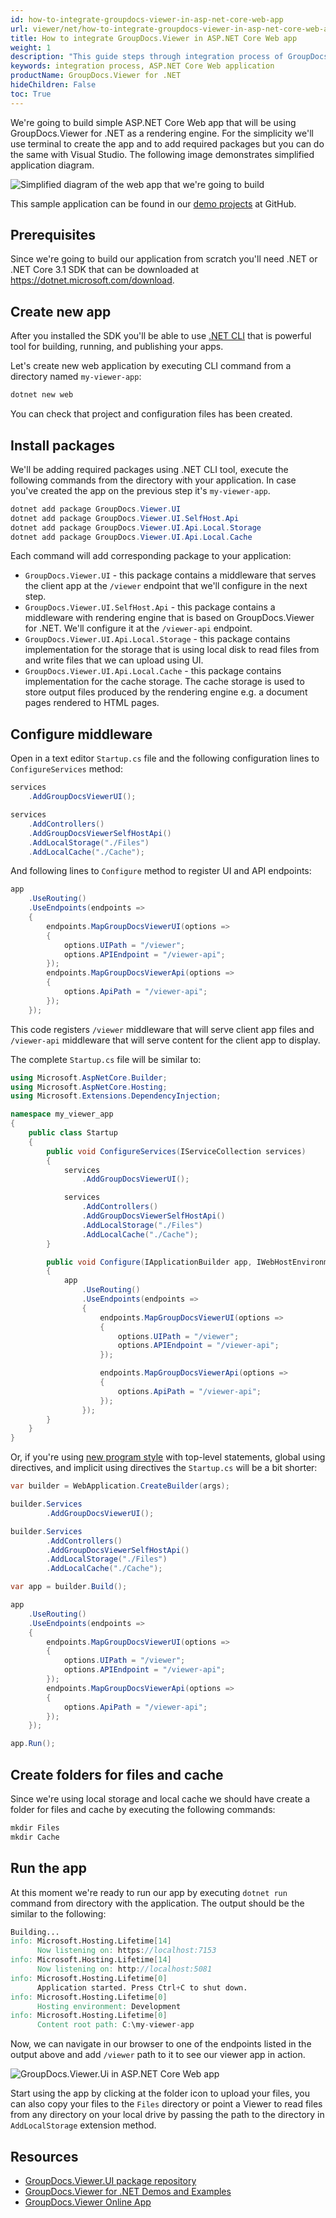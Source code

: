```yaml
---
id: how-to-integrate-groupdocs-viewer-in-asp-net-core-web-app
url: viewer/net/how-to-integrate-groupdocs-viewer-in-asp-net-core-web-app
title: How to integrate GroupDocs.Viewer in ASP.NET Core Web app
weight: 1
description: "This guide steps through integration process of GroupDocs.Viewer.UI in ASP.NET Core Web application"
keywords: integration process, ASP.NET Core Web application
productName: GroupDocs.Viewer for .NET
hideChildren: False
toc: True
---
```


We're going to build simple ASP.NET Core Web app that will be using GroupDocs.Viewer for .NET as a rendering engine. For the simplicity we'll use terminal to create the app and to add required packages but you can do the same with Visual Studio. The following image demonstrates simplified application diagram.

![Simplified diagram of the web app that we're going to build](viewer/net/images/showcases/how-to-integrate-groupdocs-viewer-ui-in-asp-net-core-web-app/simplified-app-diagram.png)

This sample application can be found in our [demo projects](https://github.com/groupdocs-viewer/GroupDocs.Viewer-for-.NET/tree/master/Demos/ASP.NET%20Core) at GitHub.

## Prerequisites

Since we're going to build our application from scratch you'll need .NET or .NET Core 3.1 SDK that can be downloaded at <https://dotnet.microsoft.com/download>.

## Create new app

After you installed the SDK you'll be able to use [.NET CLI](https://docs.microsoft.com/en-us/dotnet/core/tools/) that is powerful tool for building, running, and publishing your apps.

Let's create new web application by executing CLI command from a directory named `my-viewer-app`:

```powershell
dotnet new web
```

You can check that project and configuration files has been created.

## Install packages

We'll be adding required packages using .NET CLI tool, execute the following commands from the directory with your application. In case you've created the app on the previous step it's `my-viewer-app`.

```powershell
dotnet add package GroupDocs.Viewer.UI
dotnet add package GroupDocs.Viewer.UI.SelfHost.Api
dotnet add package GroupDocs.Viewer.UI.Api.Local.Storage
dotnet add package GroupDocs.Viewer.UI.Api.Local.Cache
```

Each command will add corresponding package to your application:

- `GroupDocs.Viewer.UI` - this package contains a middleware that serves the client app at the `/viewer` endpoint that we'll configure in the next step.
- `GroupDocs.Viewer.UI.SelfHost.Api` - this package contains a middleware with rendering engine that is based on GroupDocs.Viewer for .NET. We'll configure it at the `/viewer-api` endpoint.
- `GroupDocs.Viewer.UI.Api.Local.Storage` - this package contains implementation for the storage that is using local disk to read files from and write files that we can upload using UI.
- `GroupDocs.Viewer.UI.Api.Local.Cache` - this package contains implementation for the cache storage. The cache storage is used to store output files produced by the rendering engine e.g. a document pages rendered to HTML pages.

## Configure middleware

Open in a text editor `Startup.cs` file and the following configuration lines to `ConfigureServices` method:

```cs
services
    .AddGroupDocsViewerUI();

services
    .AddControllers()
    .AddGroupDocsViewerSelfHostApi()
    .AddLocalStorage("./Files")
    .AddLocalCache("./Cache");
```

And following lines to `Configure` method to register UI and API endpoints:

```cs
app
    .UseRouting()
    .UseEndpoints(endpoints =>
    {
        endpoints.MapGroupDocsViewerUI(options =>
        {
            options.UIPath = "/viewer";
            options.APIEndpoint = "/viewer-api";
        });
        endpoints.MapGroupDocsViewerApi(options =>
        {
            options.ApiPath = "/viewer-api";
        });
    });
```

This code registers `/viewer` middleware that will serve client app files and `/viewer-api` middleware that will serve content for the client app to display.

The complete `Startup.cs` file will be similar to:

```cs
using Microsoft.AspNetCore.Builder;
using Microsoft.AspNetCore.Hosting;
using Microsoft.Extensions.DependencyInjection;

namespace my_viewer_app
{
    public class Startup
    {
        public void ConfigureServices(IServiceCollection services)
        {
            services
                .AddGroupDocsViewerUI();

            services
                .AddControllers()
                .AddGroupDocsViewerSelfHostApi()
                .AddLocalStorage("./Files")
                .AddLocalCache("./Cache");
        }

        public void Configure(IApplicationBuilder app, IWebHostEnvironment env)
        {
            app
                .UseRouting()
                .UseEndpoints(endpoints =>
                {
                    endpoints.MapGroupDocsViewerUI(options =>
                    {
                        options.UIPath = "/viewer";
                        options.APIEndpoint = "/viewer-api";
                    });

                    endpoints.MapGroupDocsViewerApi(options =>
                    {
                        options.ApiPath = "/viewer-api";
                    });
                });
        }
    }
}
```

Or, if you're using [new program style](https://docs.microsoft.com/en-us/dotnet/core/tutorials/top-level-templates) with top-level statements, global using directives, and implicit using directives the `Startup.cs` will be a bit shorter:

```cs
var builder = WebApplication.CreateBuilder(args);

builder.Services
        .AddGroupDocsViewerUI();

builder.Services
        .AddControllers()
        .AddGroupDocsViewerSelfHostApi()
        .AddLocalStorage("./Files")
        .AddLocalCache("./Cache");

var app = builder.Build();

app
    .UseRouting()
    .UseEndpoints(endpoints =>
    {
        endpoints.MapGroupDocsViewerUI(options =>
        {
            options.UIPath = "/viewer";
            options.APIEndpoint = "/viewer-api";
        });
        endpoints.MapGroupDocsViewerApi(options =>
        {
            options.ApiPath = "/viewer-api";
        });
    });

app.Run();
```

## Create folders for files and cache

Since we're using local storage and local cache we should have create a folder for files and cache by executing the following commands:

```powershell
mkdir Files
mkdir Cache
```

## Run the app

At this moment we're ready to run our app by executing `dotnet run` command from directory with the application. The output should be the similar to the following:  

```verilog
Building...
info: Microsoft.Hosting.Lifetime[14]
      Now listening on: https://localhost:7153
info: Microsoft.Hosting.Lifetime[14]
      Now listening on: http://localhost:5081
info: Microsoft.Hosting.Lifetime[0]
      Application started. Press Ctrl+C to shut down.
info: Microsoft.Hosting.Lifetime[0]
      Hosting environment: Development
info: Microsoft.Hosting.Lifetime[0]
      Content root path: C:\my-viewer-app
```

Now, we can navigate in our browser to one of the endpoints listed in the output above and add `/viewer` path to it to see our viewer app in action.

![GroupDocs.Viewer.Ui in ASP.NET Core Web app](viewer/net/images/showcases/how-to-integrate-groupdocs-viewer-ui-in-asp-net-core-web-app/groupdocs-viewer-ui-asp-net-core-web-app.png)

Start using the app by clicking at the folder icon to upload your files, you can also copy your files to the `Files` directory or point a Viewer to read files from any directory on your local drive by passing the path to the directory in `AddLocalStorage` extension method.

## Resources

- [GroupDocs.Viewer.UI package repository](https://github.com/groupdocs-viewer/GroupDocs.Viewer-for-.NET-UI)
- [GroupDocs.Viewer for .NET Demos and Examples](https://github.com/groupdocs-viewer/GroupDocs.Viewer-for-.NET)
- [GroupDocs.Viewer Online App](https://products.groupdocs.app/viewer/total)
